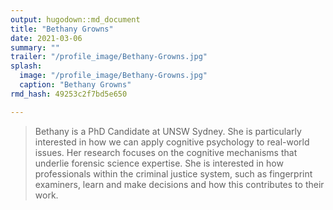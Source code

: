 ```yaml
---
output: hugodown::md_document
title: "Bethany Growns"
date: 2021-03-06
summary: ""
trailer: "/profile_image/Bethany-Growns.jpg"
splash:
  image: "/profile_image/Bethany-Growns.jpg"
  caption: "Bethany Growns"
rmd_hash: 49253c2f7bd5e650

---
```


> Bethany is a PhD Candidate at UNSW Sydney. She is particularly interested in how we can apply cognitive psychology to real-world issues. Her research focuses on the cognitive mechanisms that underlie forensic science expertise. She is interested in how professionals within the criminal justice system, such as fingerprint examiners, learn and make decisions and how this contributes to their work.

